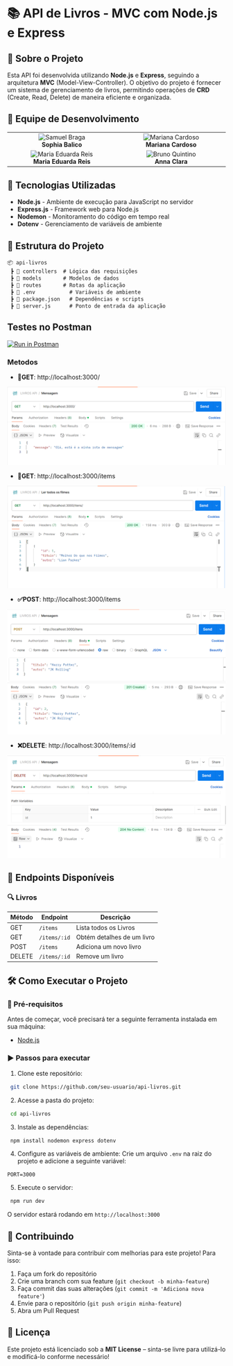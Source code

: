 # 📚 API de Livros - MVC com Node.js e Express

## 📖 Sobre o Projeto
Esta API foi desenvolvida utilizando **Node.js** e **Express**, seguindo a arquitetura **MVC** (Model-View-Controller). O objetivo do projeto é fornecer um sistema de gerenciamento de livros, permitindo operações de **CRD** (Create, Read, Delete) de maneira eficiente e organizada.

## 👥 Equipe de Desenvolvimento
<table>
    <tr>
        <td align="center" width="20%">
                <img src="https://avatars.githubusercontent.com/u/158165611?v=4" width="120px;" alt="Samuel Braga"/>
                <br /><b>Sophia Balico</b>
            <br />
        </td>
        <td align="center" width="20%">
                <img src="https://avatars.githubusercontent.com/u/158165810?v=4" width="120px;" alt="Mariana Cardoso"/>
                <br /><b>Mariana Cardoso</b>
            <br />
            <sub></sub>
        </td>
    </tr>
    <tr>
        <td align="center" width="20%">
                <img src="https://avatars.githubusercontent.com/u/158165914?v=4" width="120px;" alt="Maria Eduarda Reis"/>
                <br /><b>Maria Eduarda Reis</b>
            <br />
        </td>
        <td align="center" width="20%">
                <img src="https://avatars.githubusercontent.com/u/158165846?v=4" width="120px;" alt="Bruno Quintino"/>
                <br /><b>Anna Clara</b>
            <br />
            <sub></sub>
        </td>
    </tr>
</table>

## 🚀 Tecnologias Utilizadas

- **Node.js** - Ambiente de execução para JavaScript no servidor
- **Express.js** - Framework web para Node.js
- **Nodemon** - Monitoramento do código em tempo real
- **Dotenv** - Gerenciamento de variáveis de ambiente

## 📂 Estrutura do Projeto

```
📦 api-livros
 ┣ 📂 controllers  # Lógica das requisições
 ┣ 📂 models       # Modelos de dados
 ┣ 📂 routes       # Rotas da aplicação
 ┣ 📜 .env           # Variáveis de ambiente
 ┣ 📜 package.json   # Dependências e scripts
 ┣ 📜 server.js      # Ponto de entrada da aplicação
```
## Testes no Postman
[![Run in Postman](https://run.pstmn.io/button.svg)](https://www.postman.com/)

### Metodos
- **📃GET**: http://localhost:3000/

![alt text](assets/imgs/image-2.png)

- **📃GET**: http://localhost:3000/items

![alt text](assets/imgs/image-1.png)

- **✅POST**: http://localhost:3000/items

![alt text](assets/imgs/image-3.png)

- **❌DELETE**: http://localhost:3000/items/:id

![alt text](assets/imgs/image-4.png)

## 📌 Endpoints Disponíveis

### 🔍 Livros
| Método | Endpoint       | Descrição |
|--------|--------------|-----------|
| GET    | `/items`    | Lista todos os Livros |
| GET    | `/items/:id` | Obtém detalhes de um livro |
| POST   | `/items`    | Adiciona um novo livro |existente |
| DELETE | `/items/:id` | Remove um livro |

## 🛠 Como Executar o Projeto

### 🔧 Pré-requisitos
Antes de começar, você precisará ter a seguinte ferramenta instalada em sua máquina:
- [Node.js](https://nodejs.org/)

### ▶ Passos para executar

1. Clone este repositório:
```sh
 git clone https://github.com/seu-usuario/api-livros.git
```

2. Acesse a pasta do projeto:
```sh
 cd api-livros
```

3. Instale as dependências:
```sh
 npm install nodemon express dotenv
```

4. Configure as variáveis de ambiente:
Crie um arquivo `.env` na raiz do projeto e adicione a seguinte variável:
```env
PORT=3000
```

5. Execute o servidor:
```sh
 npm run dev
```

O servidor estará rodando em `http://localhost:3000`


## 🎯 Contribuindo
Sinta-se à vontade para contribuir com melhorias para este projeto! Para isso:

1. Faça um fork do repositório
2. Crie uma branch com sua feature (`git checkout -b minha-feature`)
3. Faça commit das suas alterações (`git commit -m 'Adiciona nova feature'`)
4. Envie para o repositório (`git push origin minha-feature`)
5. Abra um Pull Request

## 📜 Licença
Este projeto está licenciado sob a **MIT License** – sinta-se livre para utilizá-lo e modificá-lo conforme necessário!


